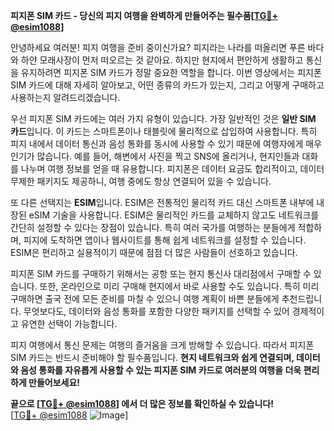 **피지폰 SIM 카드 - 당신의 피지 여행을 완벽하게 만들어주는 필수품[[TG💪+ @esim1088](https://t.me/s/esim1088)]**

안녕하세요 여러분! 피지 여행을 준비 중이신가요? 피지라는 나라를 떠올리면 푸른 바다와 하얀 모래사장이 먼저 떠오르는 것 같아요. 하지만 현지에서 편안하게 생활하고 통신을 유지하려면 피지폰 SIM 카드가 정말 중요한 역할을 합니다. 이번 영상에서는 피지폰 SIM 카드에 대해 자세히 알아보고, 어떤 종류의 카드가 있는지, 그리고 어떻게 구매하고 사용하는지 알려드리겠습니다.

우선 피지폰 SIM 카드에는 여러 가지 유형이 있습니다. 가장 일반적인 것은 **일반 SIM 카드**입니다. 이 카드는 스마트폰이나 태블릿에 물리적으로 삽입하여 사용합니다. 특히 피지 내에서 데이터 통신과 음성 통화를 동시에 사용할 수 있기 때문에 여행자에게 매우 인기가 많습니다. 예를 들어, 해변에서 사진을 찍고 SNS에 올리거나, 현지인들과 대화를 나누며 여행 정보를 얻을 때 유용합니다. 피지폰은 데이터 요금도 합리적이고, 데이터 무제한 패키지도 제공하니, 여행 중에도 항상 연결되어 있을 수 있습니다.

또 다른 선택지는 **ESIM**입니다. ESIM은 전통적인 물리적 카드 대신 스마트폰 내부에 내장된 eSIM 기술을 사용합니다. ESIM은 물리적인 카드를 교체하지 않고도 네트워크를 간단히 설정할 수 있다는 장점이 있습니다. 특히 여러 국가를 여행하는 분들에게 적합하며, 피지에 도착하면 앱이나 웹사이트를 통해 쉽게 네트워크를 설정할 수 있습니다. ESIM은 편리하고 실용적이기 때문에 점점 더 많은 사람들이 선호하고 있습니다.

피지폰 SIM 카드를 구매하기 위해서는 공항 또는 현지 통신사 대리점에서 구매할 수 있습니다. 또한, 온라인으로 미리 구매해 현지에서 바로 사용할 수도 있습니다. 특히 미리 구매하면 출국 전에 모든 준비를 마칠 수 있으니 여행 계획이 바쁜 분들에게 추천드립니다. 무엇보다도, 데이터와 음성 통화를 포함한 다양한 패키지를 선택할 수 있어 경제적이고 유연한 선택이 가능합니다.

피지 여행에서 통신 문제는 여행의 즐거움을 크게 방해할 수 있습니다. 따라서 피지폰 SIM 카드는 반드시 준비해야 할 필수품입니다. **현지 네트워크와 쉽게 연결되며, 데이터와 음성 통화를 자유롭게 사용할 수 있는 피지폰 SIM 카드로 여러분의 여행을 더욱 편리하게 만들어보세요!**

**끝으로 [[TG💪+ @esim1088](https://t.me/s/esim1088)] 에서 더 많은 정보를 확인하실 수 있습니다!**  
[[TG💪+ @esim1088](https://t.me/s/esim1088) ![Image](https://i.postimg.cc/Y0z9fWf4/image.png)]